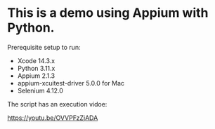 # This is a demo using Appium with Python.

Prerequisite setup to run:

- Xcode 14.3.x
- Python 3.11.x
- Appium 2.1.3
- appium-xcuitest-driver 5.0.0 for Mac 
- Selenium 4.12.0

The script has an execution vidoe:


https://youtu.be/OVVPFzZjADA
